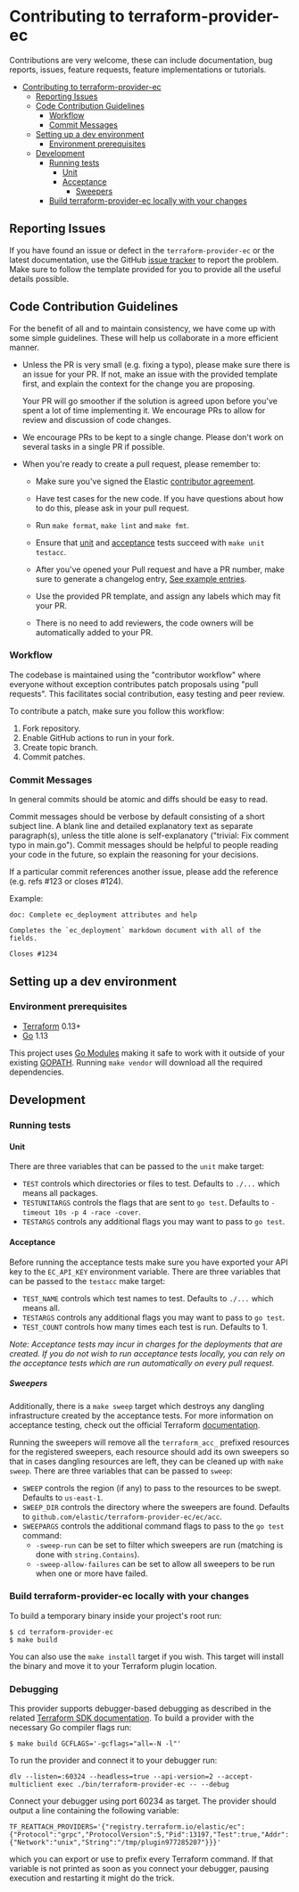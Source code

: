 # Contributing to terraform-provider-ec

Contributions are very welcome, these can include documentation, bug reports, issues, feature requests, feature implementations or tutorials.

- [Contributing to terraform-provider-ec](#contributing-to-terraform-provider-ec)
  - [Reporting Issues](#reporting-issues)
  - [Code Contribution Guidelines](#code-contribution-guidelines)
    - [Workflow](#workflow)
    - [Commit Messages](#commit-messages)
  - [Setting up a dev environment](#setting-up-a-dev-environment)
    - [Environment prerequisites](#environment-prerequisites)
  - [Development](#development)
    - [Running tests](#running-tests)
      - [Unit](#unit)
      - [Acceptance](#acceptance)
        - [Sweepers](#sweepers)
    - [Build terraform-provider-ec locally with your changes](#build-terraform-provider-ec-locally-with-your-changes)

## Reporting Issues

If you have found an issue or defect in the `terraform-provider-ec` or the latest documentation, use the GitHub [issue tracker](https://github.com/elastic/terraform-provider-ec/issues) to report the problem. Make sure to follow the template provided for you to provide all the useful details possible.

## Code Contribution Guidelines

For the benefit of all and to maintain consistency, we have come up with some simple guidelines. These will help us collaborate in a more efficient manner.

- Unless the PR is very small (e.g. fixing a typo), please make sure there is an issue for your PR. If not, make an issue with the provided template first, and explain the context for the change you are proposing.

  Your PR will go smoother if the solution is agreed upon before you've spent a lot of time implementing it. We encourage PRs to allow for review and discussion of code changes.

- We encourage PRs to be kept to a single change. Please don't work on several tasks in a single PR if possible.

- When you're ready to create a pull request, please remember to:
  - Make sure you've signed the Elastic [contributor agreement](https://www.elastic.co/contributor-agreement).

  - Have test cases for the new code. If you have questions about how to do this, please ask in your pull request.
  
  - Run `make format`, `make lint` and `make fmt`.
  
  - Ensure that [unit](#unit) and [acceptance](#acceptance) tests succeed with `make unit testacc`.

  - After you've opened your Pull request and have a PR number, make sure to generate a changelog entry, [See example entries](https://github.com/elastic/terraform-provider-ec/tree/95e7f5c7fe6795163aff1118a7f7add44e23de50/.changelog).
  
  - Use the provided PR template, and assign any labels which may fit your PR.
  
  - There is no need to add reviewers, the code owners will be automatically added to your PR.

### Workflow

The codebase is maintained using the "contributor workflow" where everyone without exception contributes patch proposals using "pull requests". This facilitates social contribution, easy testing and peer review.

To contribute a patch, make sure you follow this workflow:

1. Fork repository.
2. Enable GitHub actions to run in your fork.
3. Create topic branch.
4. Commit patches.

### Commit Messages

In general commits should be atomic and diffs should be easy to read.

Commit messages should be verbose by default consisting of a short subject line. A blank line and detailed explanatory text as separate paragraph(s), unless the title alone is self-explanatory ("trivial: Fix comment typo in main.go"). Commit messages should be helpful to people reading your code in the future, so explain the reasoning for your decisions.

If a particular commit references another issue, please add the reference (e.g. refs #123 or closes #124).

Example:

```console
doc: Complete ec_deployment attributes and help

Completes the `ec_deployment` markdown document with all of the fields.

Closes #1234
```

## Setting up a dev environment

### Environment prerequisites

- [Terraform](https://www.terraform.io/downloads.html) 0.13+
- [Go](https://golang.org/doc/install) 1.13

This project uses [Go Modules](https://blog.golang.org/using-go-modules) making it safe to work with it outside of your existing [GOPATH](http://golang.org/doc/code.html#GOPATH). Running `make vendor` will download all the required dependencies.

## Development

### Running tests

#### Unit

There are three variables that can be passed to the `unit` make target:

- `TEST` controls which directories or files to test. Defaults to `./...` which means all packages.
- `TESTUNITARGS` controls the flags that are sent to `go test`. Defaults to `-timeout 10s -p 4 -race -cover`.
- `TESTARGS` controls any additional flags you may want to pass to `go test`.

#### Acceptance

Before running the acceptance tests make sure you have exported your API key to the `EC_API_KEY` environment variable. There are three variables that can be passed to the `testacc` make target:

- `TEST_NAME` controls which test names to test. Defaults to `./...` which means all.
- `TESTARGS` controls any additional flags you may want to pass to `go test`.
- `TEST_COUNT` controls how many times each test is run. Defaults to 1.

_Note: Acceptance tests may incur in charges for the deployments that are created. If you do not wish to run acceptance tests locally, you can rely on the acceptance tests which are run automatically on every pull request._

##### Sweepers

Additionally, there is a `make sweep` target which destroys any dangling infrastructure created by the acceptance tests. For more information on acceptance testing, check out the official Terraform [documentation](https://www.terraform.io/docs/extend/testing/acceptance-tests/index.html).

Running the sweepers will remove all the `terraform_acc_` prefixed resources for the registered sweepers, each resource should add its own sweepers so that in cases dangling resources are left, they can be cleaned up with `make sweep`. There are three variables that can be passed to `sweep`:

- `SWEEP` controls the region (if any) to pass to the resources to be swept. Defaults to `us-east-1`.
- `SWEEP_DIR` controls the directory where the sweepers are found. Defaults to `github.com/elastic/terraform-provider-ec/ec/acc`.
- `SWEEPARGS` controls the additional command flags to pass to the `go test` command:
  - `-sweep-run` can be set to filter which sweepers are run (matching is done with `string.Contains`).
  - `-sweep-allow-failures` can be set to allow all sweepers to be run when one or more have failed.

### Build terraform-provider-ec locally with your changes

To build a temporary binary inside your project's root run:

```console
$ cd terraform-provider-ec
$ make build
```

You can also use the `make install` target if you wish. This target will install the binary and move it to your Terraform plugin location.

### Debugging

This provider supports debugger-based debugging as described in the related [Terraform SDK documentation](https://www.terraform.io/plugin/sdkv2/debugging#debugger-based-debugging). To build a provider with the necessary Go compiler flags run:

```console
$ make build GCFLAGS='-gcflags="all=-N -l"'
```

To run the provider and connect it to your debugger run:

```console
dlv --listen=:60324 --headless=true --api-version=2 --accept-multiclient exec ./bin/terraform-provider-ec -- --debug
```

Connect your debugger using port 60234 as target. The provider should output a line containing the following variable:

```console
TF_REATTACH_PROVIDERS='{"registry.terraform.io/elastic/ec":{"Protocol":"grpc","ProtocolVersion":5,"Pid":13197,"Test":true,"Addr":{"Network":"unix","String":"/tmp/plugin977285207"}}}'
```

which you can export or use to prefix every Terraform command. If that variable is not printed as soon as you connect your debugger, pausing execution and restarting it might do the trick. 
